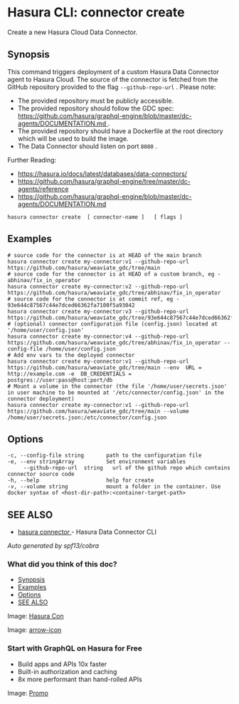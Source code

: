# Hasura CLI: connector create

Create a new Hasura Cloud Data Connector.

## Synopsis​

This command triggers deployment of a custom Hasura Data Connector agent to Hasura Cloud. The source of the connector is fetched from the GitHub repository provided to the flag `--github-repo-url` . Please note:

- The provided repository must be publicly accessible.
- The provided repository should follow the GDC spec:[ https://github.com/hasura/graphql-engine/blob/master/dc-agents/DOCUMENTATION.md ](https://github.com/hasura/graphql-engine/blob/master/dc-agents/DOCUMENTATION.md).
- The provided repository should have a Dockerfile at the root directory which will be used to build the image.
- The Data Connector should listen on port `8080` .


Further Reading:

- [ https://hasura.io/docs/latest/databases/data-connectors/ ](https://hasura.io/docs/latest/databases/data-connectors/)
- [ https://github.com/hasura/graphql-engine/tree/master/dc-agents/reference ](https://github.com/hasura/graphql-engine/tree/master/dc-agents/reference)
- [ https://github.com/hasura/graphql-engine/blob/master/dc-agents/DOCUMENTATION.md ](https://github.com/hasura/graphql-engine/blob/master/dc-agents/DOCUMENTATION.md)


`hasura connector create  [ connector-name ]   [ flags ]`

## Examples​

```
# source code for the connector is at HEAD of the main branch
hasura connector create my-connector:v1 --github-repo-url https://github.com/hasura/weaviate_gdc/tree/main
# source code for the connector is at HEAD of a custom branch, eg - abhinav/fix_in_operator
hasura connector create my-connector:v2 --github-repo-url https://github.com/hasura/weaviate_gdc/tree/abhinav/fix_in_operator 
# source code for the connector is at commit ref, eg - 93e644c87567c44e7dced66362fa7100f5a93042
hasura connector create my-connector:v3 --github-repo-url https://github.com/hasura/weaviate_gdc/tree/93e644c87567c44e7dced66362fa7100f5a93042 
# (optional) connector configuration file (config.json) located at '/home/user/config.json'
hasura connector create my-connector:v4 --github-repo-url https://github.com/hasura/weaviate_gdc/tree/abhinav/fix_in_operator --config-file /home/user/config.json
# Add env vars to the deployed connector
hasura connector create my-connector:v1 --github-repo-url https://github.com/hasura/weaviate_gdc/tree/main --env  URL = http://example.com -e  DB_CREDENTIALS = postgres://user:pass@host:port/db
# Mount a volume in the connector (the file '/home/user/secrets.json' in user machine to be mounted at '/etc/connector/config.json' in the connector deployment)
hasura connector create my-connector:v1 --github-repo-url https://github.com/hasura/weaviate_gdc/tree/main --volume /home/user/secrets.json:/etc/connector/config.json
```

## Options​

```
-c, --config-file string       path to the configuration file
-e, --env stringArray          Set environment variables
     --github-repo-url  string   url of the github repo which contains connector source code
-h, --help                     help for create
-v, --volume string            mount a folder in the container. Use docker syntax of <host-dir-path>:<container-target-path>
```

## SEE ALSO​

- [ hasura connector ](https://hasura.io/docs/latest/hasura-cli/connector-plugin/commands/connector/)- Hasura Data Connector CLI


 *Auto generated by spf13/cobra* 

### What did you think of this doc?

- [ Synopsis ](https://hasura.io/docs/latest/hasura-cli/connector-plugin/commands/connector_create/#synopsis)
- [ Examples ](https://hasura.io/docs/latest/hasura-cli/connector-plugin/commands/connector_create/#examples)
- [ Options ](https://hasura.io/docs/latest/hasura-cli/connector-plugin/commands/connector_create/#options)
- [ SEE ALSO ](https://hasura.io/docs/latest/hasura-cli/connector-plugin/commands/connector_create/#see-also)


Image: [ Hasura Con ](https://res.cloudinary.com/dh8fp23nd/image/upload/v1686154570/hasura-con-2023/has-con-light-date_r2a2ud.png)

Image: [ arrow-icon ](https://res.cloudinary.com/dh8fp23nd/image/upload/v1683723549/main-web/chevron-right_ldbi7d.png)

### Start with GraphQL on Hasura for Free

- Build apps and APIs 10x faster
- Built-in authorization and caching
- 8x more performant than hand-rolled APIs


Image: [ Promo ](https://hasura.io/docs/assets/images/hasura-free-ff60e409244e0ea12b5a3045d1a9096b.png)